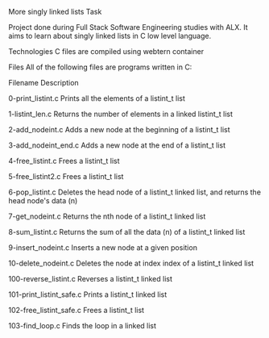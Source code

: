 More singly linked lists Task

Project done during Full Stack Software Engineering studies with ALX.
It aims to learn about singly linked lists in C low level language.

Technologies
C files are compiled using webtern container 



Files
All of the following files are programs written in C:


Filename                          	Description

0-print_listint.c               Prints all the elements of a listint_t list


1-listint_len.c	                Returns the number of elements in a linked listint_t list


2-add_nodeint.c         	Adds a new node at the beginning of a listint_t list


3-add_nodeint_end.c	        Adds a new node at the end of a listint_t list


4-free_listint.c	        Frees a listint_t list


5-free_listint2.c	        Frees a listint_t list


6-pop_listint.c	                Deletes the head node of a listint_t linked list, and returns the head node's data (n)


7-get_nodeint.c	                Returns the nth node of a listint_t linked list


8-sum_listint.c         	Returns the sum of all the data (n) of a listint_t linked list


9-insert_nodeint.c	        Inserts a new node at a given position


10-delete_nodeint.c	        Deletes the node at index index of a listint_t linked list


100-reverse_listint.c      	Reverses a listint_t linked list


101-print_listint_safe.c	Prints a listint_t linked list


102-free_listint_safe.c	        Frees a listint_t list


103-find_loop.c         	Finds the loop in a linked list
